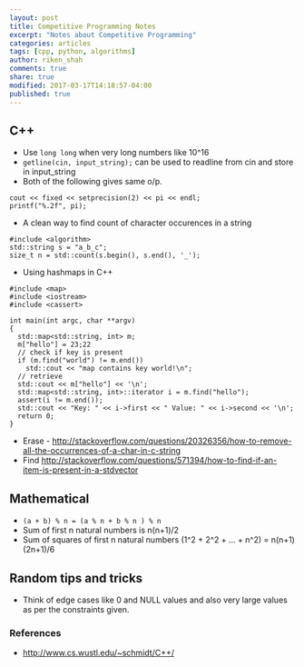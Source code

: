 ```yaml
---
layout: post
title: Competitive Programming Notes
excerpt: "Notes about Competitive Programming"
categories: articles
tags: [cpp, python, algorithms]
author: riken_shah
comments: true
share: true
modified: 2017-03-17T14:18:57-04:00
published: true
---
```


## C++ 

- Use `long long` when very long numbers like 10^16
- `getline(cin, input_string);` can be used to readline from cin and store in input_string
-  Both of the following gives same o/p.

```
cout << fixed << setprecision(2) << pi << endl;
printf("%.2f", pi);
```

- A clean way to find count of character occurences in a string

```
#include <algorithm>
std::string s = "a_b_c";
size_t n = std::count(s.begin(), s.end(), '_');
```

- Using hashmaps in C++

```
#include <map>
#include <iostream>
#include <cassert>

int main(int argc, char **argv)
{
  std::map<std::string, int> m;
  m["hello"] = 23;22
  // check if key is present
  if (m.find("world") != m.end())
    std::cout << "map contains key world!\n";
  // retrieve
  std::cout << m["hello"] << '\n';
  std::map<std::string, int>::iterator i = m.find("hello");
  assert(i != m.end());
  std::cout << "Key: " << i->first << " Value: " << i->second << '\n';
  return 0;
}
```
- Erase - http://stackoverflow.com/questions/20326356/how-to-remove-all-the-occurrences-of-a-char-in-c-string
- Find http://stackoverflow.com/questions/571394/how-to-find-if-an-item-is-present-in-a-stdvector


## Mathematical

- `(a + b) % n = (a % n + b % n ) % n`
- Sum of first n natural numbers is n(n+1)/2
- Sum of squares of first n natural numbers (1^2 + 2^2 + ... + n^2) = n(n+1)(2n+1)/6

## Random tips and tricks

- Think of edge cases like 0 and NULL values and also very large values as per the constraints given.


### References

- http://www.cs.wustl.edu/~schmidt/C++/

